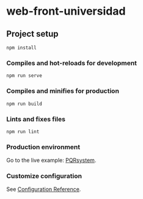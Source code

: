 # web-front-universidad

## Project setup
```
npm install
```

### Compiles and hot-reloads for development
```
npm run serve
```

### Compiles and minifies for production
```
npm run build
```

### Lints and fixes files
```
npm run lint
```
### Production environment
Go to the live example: [PQRsystem](https://heroku-pqr-exercise.herokuapp.com/).

### Customize configuration
See [Configuration Reference](https://cli.vuejs.org/config/).
